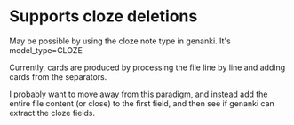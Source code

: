 # Supports cloze deletions
May be possible by using the cloze note type in genanki. It's model_type=CLOZE

Currently, cards are produced by processing the file line by line and adding cards from the separators.

I probably want to move away from this paradigm, and instead add the entire file content (or close) to the first field, and then see if genanki can extract the cloze fields.

<!-- #Life -->

<!-- {BearID:E9FCE9D7-FC2B-4ECC-AAED-11479933C915-15756-0000130457A58E7A} -->
